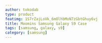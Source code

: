 ```yaml
---
author: tokodab
type: product
featimg: 1S7rZajLoVk_6mOlhbMoN7zGbtGhuy6vj
title: Moomins Samsung Galaxy S9 Case
tags: [samsung, galaxy, s9]
category: [samsung]
---
```

